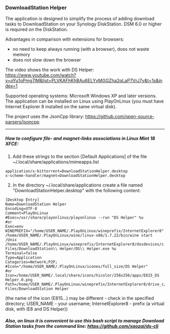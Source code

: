 ### DownloadStation Helper

The application is designed to simplify the process of adding download tasks to DownloadStation on your Synology DiskStation.
DSM 6.0 or higher is required on the DiskStation.

Advantages in comparison with extensions for browsers:
 - no need to keep always running (with a browser), does not waste memory
 - does not slow down the browser

The video shows the work with DS Helper: https://www.youtube.com/watch?v=oYu1oPmg7lM&list=PLVKAFhKhBAu6ELYvMGGZha2qLaP7VrJ7y&t=1s&index=1

Supported operating systems:  Microsoft Windows XP and later versions.
The application can be installed on Linux using PlayOnLinux (you must have Internet Explorer 8 installed on the same virtual disk).

The project uses the JsonCpp library:
https://github.com/open-source-parsers/jsoncpp

-----

##### How to configure file- and magnet-links associations in Linux Mint 18 XFCE:
1. Add these strings to the section [Default Applications] of the file ~/.local/share/applications/mimeapps.list
```
application/x-bittorrent=DownloadStationHelper.desktop
x-scheme-handler/magnet=DownloadStationHelper.desktop
```
2. In the directory ~/.local/share/applications create a file named "DownloadStationHelper.desktop" with the following content:
```
[Desktop Entry]
Name=DownloadStation Helper
Encoding=UTF-8
Comment=PlayOnLinux
#Exec=/usr/share/playonlinux/playonlinux --run "DS Helper" %u
#or
Exec=env WINEPREFIX="/home/USER_NAME/.PlayOnLinux/wineprefix/InternetExplorer8" /home/USER_NAME/.PlayOnLinux/wine/linux-x86/1.7.22/bin/wine start /Unix /home/USER_NAME/.PlayOnLinux/wineprefix/InternetExplorer8/dosdevices/c:/Program\\ Files/DownloadStation\\ Helper/DS\\ Helper.exe %u
Terminal=false
Type=Application
Categories=Network;P2P;
#Icon="/home/USER_NAME/.PlayOnLinux/icones/full_size/DS Helper"
#or
Icon=/home/USER_NAME/.local/share/icons/hicolor/256x256/apps/E815_DS Helper.0.png
Path=/home/USER_NAME/.PlayOnLinux/wineprefix/InternetExplorer8/drive_c/Program Files/DownloadStation Helper
```
(the name of the icon (E815...) may be different - check in the specified directory; USER_NAME - your username; InternetExplorer8 - prefix (a virtual disk, with IE8 and DS Helper))

##### Also, on linux it is convenient to use this bash script to manage Download Station tasks from the command line: https://github.com/xaozai/ds-cli
